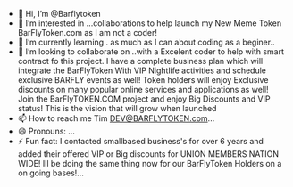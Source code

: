- 👋 Hi, I’m @Barflytoken
- 👀 I’m interested in ...collaborations to help launch my New Meme Token BarFlyToken.com as I am not a coder!
- 🌱 I’m currently learning . as much as I can about coding as a beginer..
- 💞️ I’m looking to collaborate on ..with a Excelent coder to help with smart contract fo this project.  I have a complete business plan which will integrate the BarFlyToken With VIP Nightlife activities and schedule exclusive BARFLY events as well!  Token holders will enjoy Exclusive discounts on many popular online services and applications as well!   Join the BarFlyTOKEN.COM project and enjoy Big Discounts  and VIP status!  This is the vision that will grow when launched
- 📫 How to reach me  Tim DEV@BARFLYTOKEN.com...
- 😄 Pronouns: ...
- ⚡ Fun fact: I  contacted smallbased business's for over 6 years and added their offered  VIP or Big discounts for UNION MEMBERS NATION WIDE!  Ill be doing the same thing now for our BarFlyToken Holders on a on going bases!...

<!---
Barflytoken/Barflytoken is a ✨ special ✨ repository because its `README.md` (this file) appears on your GitHub profile.
You can click the Preview link to take a look at your changes.
--->
